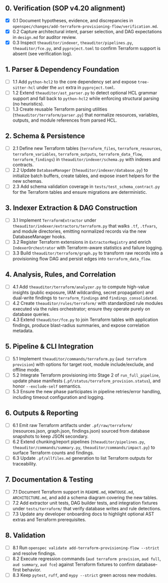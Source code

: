 ## 0. Verification (SOP v4.20 alignment)
- [x] 0.1 Document hypotheses, evidence, and discrepancies in `openspec/changes/add-terraform-provisioning-flow/verification.md`.
- [x] 0.2 Capture architectural intent, parser selection, and DAG expectations in `design.md` for auditor review.
- [x] 0.3 Inspect `theauditor/indexer`, `theauditor/pipelines.py`, `theauditor/fce.py`, and `pyproject.toml` to confirm Terraform support is absent (see verification log).

## 1. Parser & Dependency Foundation
- [ ] 1.1 Add `python-hcl2` to the core dependency set and expose `tree-sitter-hcl` under the `ast` extra in `pyproject.toml`.
- [ ] 1.2 Extend `theauditor/ast_parser.py` to detect optional HCL grammar support and fall back to `python-hcl2` while enforcing structural parsing (no heuristics).
- [ ] 1.3 Create reusable Terraform parsing utilities (`theauditor/terraform/parser.py`) that normalize resources, variables, outputs, and module references from parsed HCL.

## 2. Schema & Persistence
- [ ] 2.1 Define new Terraform tables (`terraform_files`, `terraform_resources`, `terraform_variables`, `terraform_outputs`, `terraform_data_flow`, `terraform_findings`) in `theauditor/indexer/schema.py` with indexes and contracts.
- [ ] 2.2 Update `DatabaseManager` (`theauditor/indexer/database.py`) to initialize batch buffers, create tables, and expose insert helpers for the new schemas.
- [ ] 2.3 Add schema validation coverage in `tests/test_schema_contract.py` for the Terraform tables and ensure migrations are deterministic.

## 3. Indexer Extraction & DAG Construction
- [ ] 3.1 Implement `TerraformExtractor` under `theauditor/indexer/extractors/terraform.py` that walks `.tf`, `.tfvars`, and module directories, emitting normalized records via the new DatabaseManager hooks.
- [ ] 3.2 Register Terraform extensions in `ExtractorRegistry` and enrich `IndexerOrchestrator` with Terraform-aware statistics and failure logging.
- [ ] 3.3 Build `theauditor/terraform/graph.py` to transform raw records into a provisioning flow DAG and persist edges into `terraform_data_flow`.

## 4. Analysis, Rules, and Correlation
- [ ] 4.1 Add `theauditor/terraform/analyzer.py` to compute high-value insights (public exposure, IAM wildcarding, secret propagation) and dual-write findings to `terraform_findings` and `findings_consolidated`.
- [ ] 4.2 Create `theauditor/rules/terraform/` with standardized rule modules executed via the rules orchestrator; ensure they operate purely on database queries.
- [ ] 4.3 Extend `theauditor/fce.py` to join Terraform tables with application findings, produce blast-radius summaries, and expose correlation metadata.

## 5. Pipeline & CLI Integration
- [ ] 5.1 Implement `theauditor/commands/terraform.py` (`aud terraform provision`) with options for target root, module include/exclude, and offline mode.
- [ ] 5.2 Integrate Terraform provisioning into Stage 2 of `run_full_pipeline`, update phase manifests (`.pf/status/terraform_provision.status`), and honor `--exclude-self` semantics.
- [ ] 5.3 Ensure the new phase participates in pipeline retries/error handling, including timeout configuration and logging.

## 6. Outputs & Reporting
- [ ] 6.1 Emit raw Terraform artifacts under `.pf/raw/terraform/` (resources.json, graph.json, findings.json) sourced from database snapshots to keep JSON secondary.
- [ ] 6.2 Extend chunking/report pipelines (`theauditor/pipelines.py`, `theauditor/commands/summary.py`, `theauditor/commands/impact.py`) to surface Terraform counts and findings.
- [ ] 6.3 Update `.pf/allfiles.md` generation to list Terraform outputs for traceability.

## 7. Documentation & Testing
- [ ] 7.1 Document Terraform support in `README.md`, `HOWTOUSE.md`, `ARCHITECTURE.md`, and add a schema diagram covering the new tables.
- [ ] 7.2 Add extractor unit tests, DAG builder tests, and integration fixtures under `tests/terraform/` that verify database writes and rule detections.
- [ ] 7.3 Update any developer onboarding docs to highlight optional AST extras and Terraform prerequisites.

## 8. Validation
- [ ] 8.1 Run `openspec validate add-terraform-provisioning-flow --strict` and resolve findings.
- [ ] 8.2 Execute regression commands (`aud terraform provision`, `aud full`, `aud summary`, `aud fce`) against Terraform fixtures to confirm database-first behavior.
- [ ] 8.3 Keep `pytest`, `ruff`, and `mypy --strict` green across new modules.

